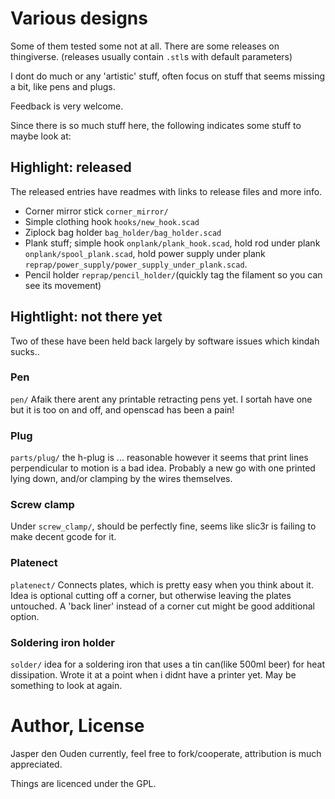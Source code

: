 
# Various designs
Some of them tested some not at all. There are some releases on thingiverse.
(releases usually contain `.stl`s with default parameters)

I dont do much or any 'artistic' stuff, often focus on stuff that seems 
missing a bit, like pens and plugs.

Feedback is very welcome.

Since there is so much stuff here, the following indicates some stuff to maybe 
look at:

## Highlight: released
The released entries have readmes with links to release files and more info.

* Corner mirror stick `corner_mirror/`
* Simple clothing hook `hooks/new_hook.scad`
* Ziplock bag holder `bag_holder/bag_holder.scad`
* Plank stuff; simple hook `onplank/plank_hook.scad`, 
  hold rod under plank `onplank/spool_plank.scad`, hold power supply under plank
  `reprap/power_supply/power_supply_under_plank.scad`.
* Pencil holder `reprap/pencil_holder/`(quickly tag the filament so you can see
  its movement)

## Hightlight: not there yet
Two of these have been held back largely by software issues which kindah sucks..

### Pen
`pen/` Afaik there arent any printable retracting pens yet. I sortah have one but it is
too on and off, and openscad has been a pain!

### Plug
`parts/plug/` the h-plug is ... reasonable however it seems that print lines
perpendicular to motion is a bad idea. Probably a new go with one printed lying
down, and/or clamping by the wires themselves. 

### Screw clamp
Under `screw_clamp/`, should be perfectly fine, seems like slic3r is failing to
make decent gcode for it.

### Platenect
`platenect/` Connects plates, which is pretty easy when you think about it. Idea is
optional cutting off a corner, but otherwise leaving the plates untouched.
A 'back liner' instead of a corner cut might be good additional option.

### Soldering iron holder
`solder/` idea for a soldering iron that uses a tin can(like 500ml beer) for
heat dissipation. Wrote it at a point when i didnt have a printer yet. May be
something to look at again.

# Author, License
Jasper den Ouden currently, feel free to fork/cooperate, attribution is much
appreciated.

Things are licenced under the GPL.
